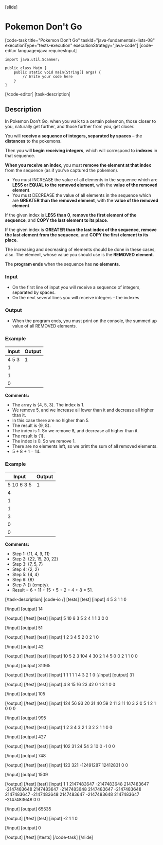 [slide]
# Pokemon Don't Go
[code-task title="Pokemon Don't Go" taskId="java-fundamentals-lists-08" executionType="tests-execution" executionStrategy="java-code"]
[code-editor language=java requiresInput]
```
import java.util.Scanner;

public class Main {
    public static void main(String[] args) {
        // Write your code here
    }
}
```
[/code-editor]
[task-description]
## Description
In Pokemon Don’t Go, when you walk to a certain pokemon, those closer to you, naturally get further, and those further from you, get closer.

You will **receive a sequence of integers, separated by spaces** – the **distances** to the pokemons.

Then you will **begin receiving integers**, which will correspond to **indexes** in that sequence.

**When you receive an index**, you must **remove the element at that index** from the sequence (as if you’ve captured the pokemon).
- You must INCREASE the value of all elements in the sequence which are **LESS or EQUAL to the removed element**, with the **value** **of the removed element**.
- You must DECREASE the value of all elements in the sequence which are **GREATER than the removed element**, with the **value of the removed element**.

If the given index is **LESS than 0**, **remove the first element of the sequence**, and **COPY the last element to its place**.

If the given index is **GREATER than the last index of the sequence**, **remove the last element from the sequence**, and **COPY the first element to its place**.

The increasing and decreasing of elements should be done in these cases, also. The element, whose value you should use is the **REMOVED element**.

The **program ends** when the sequence has **no elements**.

### Input
- On the first line of input you will receive a sequence of integers, separated by spaces.
- On the next several lines you will receive integers – the indexes.

### Output
- When the program ends, you must print on the console, the summed up value of all REMOVED elements.

### Example
| **Input** | **Output** |
| --- | --- |
| 4 5 3 | 1 |
| 1 | |
| 1 | |
| 0 | |

**Comments:**
- The array is \{4, 5, 3\}. The index is 1.
- We remove 5, and we increase all lower than it and decrease all higher than it.
- In this case there are no higher than 5.
- The result is \{9, 8\}.
- The index is 1. So we remove 8, and decrease all higher than it. 
- The result is \{1\}. 
- The index is 0. So we remove 1. 
- There are no elements left, so we print the sum of all removed elements. 
- 5 + 8 + 1 = 14.

### Example
| **Input** | **Output** |
| --- | --- |
| 5 10 6 3 5 | 1 |
| 4 | |
| 1 | |
| 1 | |
| 3 | |
| 0 | |
| 0 | |

**Comments:**
- Step 1: \{11, 4, 9, 11\}
- Step 2: \{22, 15, 20, 22\}
- Step 3: \{7, 5, 7\}
- Step 4: \{2, 2\}
- Step 5: \{4, 4\}
- Step 6: \{8\}
- Step 7: \{\} (empty).
- Result = 6 + 11 + 15 + 5 + 2 + 4 + 8 = 51.

[/task-description]
[code-io /]
[tests]
[test]
[input]
4 5 3
1
1
0

[/input]
[output]
14

[/output]
[/test]
[test]
[input]
5 10 6 3 5
2
4
1
1
3
0
0

[/input]
[output]
51

[/output]
[/test]
[test]
[input]
1 2 3 4 5
2
0
2
1
0

[/input]
[output]
42

[/output]
[/test]
[test]
[input]
10 5 2 3 104 4 30 2 1
4
5
0
0
2
1
1
0
0

[/input]
[output]
31365

[/output]
[/test]
[test]
[input]
1 1 1 1 1
4
3
2
1
0
[/input]
[output]
31

[/output]
[/test]
[test]
[input]
4 8 15 16 23 42
0
1
3
1
0
0

[/input]
[output]
105

[/output]
[/test]
[test]
[input]
124 56 93 20 31 40 59 2 11 3 11
10
3
2
0
5
1
2
1
0
0
0

[/input]
[output]
995

[/output]
[/test]
[test]
[input]
1 2 3 4 3 2 1
3
2
2
1
1
0
0

[/input]
[output]
427

[/output]
[/test]
[test]
[input]
102 31 24 54
3
10
0
-1
0
0

[/input]
[output]
748

[/output]
[/test]
[test]
[input]
123 321
-12491287
12412831
0
0

[/input]
[output]
1509

[/output]
[/test]
[test]
[input]
1 1
2147483647
-2147483648
2147483647
-2147483648
2147483647
-2147483648
2147483647
-2147483648
2147483647
-2147483648
2147483647
-2147483648
2147483647
-2147483648
0
0

[/input]
[output]
65535

[/output]
[/test]
[test]
[input]
-2 1
1
0

[/input]
[output]
0

[/output]
[/test]
[/tests]
[/code-task]
[/slide]